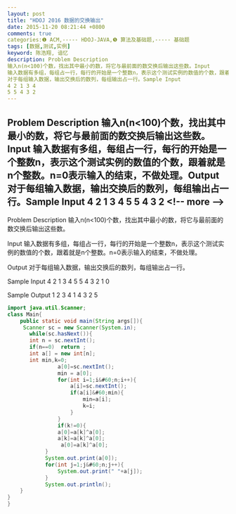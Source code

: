 ```yaml
---
layout: post
title: "HDOJ 2016 数据的交换输出"
date: 2015-11-20 08:21:44 +0800
comments: true
categories:❶ ACM,----- HDOJ-JAVA,❺ 算法及基础题,----- 基础题
tags: [数据,测试,实例]
keyword: 陈浩翔, 谙忆
description: Problem Description 
输入n(n<100)个数，找出其中最小的数，将它与最前面的数交换后输出这些数。Input 
输入数据有多组，每组占一行，每行的开始是一个整数n，表示这个测试实例的数值的个数，跟着就是n个整数。n=0表示输入的结束，不做处理。Output 
对于每组输入数据，输出交换后的数列，每组输出占一行。Sample Input 
4 2 1 3 4 
5 5 4 3 2 
---
```



Problem Description 
输入n(n&#60;100)个数，找出其中最小的数，将它与最前面的数交换后输出这些数。Input 
输入数据有多组，每组占一行，每行的开始是一个整数n，表示这个测试实例的数值的个数，跟着就是n个整数。n=0表示输入的结束，不做处理。Output 
对于每组输入数据，输出交换后的数列，每组输出占一行。Sample Input 
4 2 1 3 4 
5 5 4 3 2
&#60;!-- more --&#62;
----------

Problem Description
输入n(n&#60;100)个数，找出其中最小的数，将它与最前面的数交换后输出这些数。

 

Input
输入数据有多组，每组占一行，每行的开始是一个整数n，表示这个测试实例的数值的个数，跟着就是n个整数。n=0表示输入的结束，不做处理。
 

Output
对于每组输入数据，输出交换后的数列，每组输出占一行。
 

Sample Input
4 2 1 3 4
5 5 4 3 2 1
0
 

Sample Output
1 2 3 4
1 4 3 2 5


```java
import java.util.Scanner; 
class Main{ 
    public static void main(String args[]){ 
     Scanner sc = new Scanner(System.in);  
       while(sc.hasNext()){ 
       int n = sc.nextInt(); 
       if(n==0)  return ; 
       int a[] = new int[n]; 
       int min,k=0; 
                a[0]=sc.nextInt(); 
                min = a[0]; 
                for(int i=1;i&#60;n;i++){ 
                    a[i]=sc.nextInt(); 
                    if(a[i]&#60;min){ 
                        min=a[i]; 
                        k=i; 
                    } 
                } 
                if(k!=0){
                a[0]=a[k]^a[0]; 
                a[k]=a[k]^a[0]; 
                 a[0]=a[k]^a[0]; 
            }
            System.out.print(a[0]); 
            for(int j=1;j&#60;n;j++){ 
                System.out.print(" "+a[j]); 
            } 
            System.out.println(); 
    } 
} 
}

```